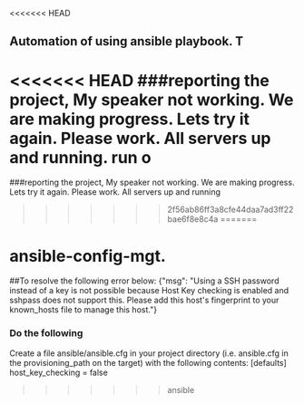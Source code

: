 <<<<<<< HEAD
## Automation of using ansible playbook. T
<<<<<<< HEAD
###reporting the project, My speaker not working. We are making progress. Lets try it again. Please work. All servers up and running. run o
=======
###reporting the project, My speaker not working. We are making progress. Lets try it again. Please work. All servers up and running
>>>>>>> 2f56ab86ff3a8cfe44daa7ad3ff22bae6f8e8c4a
=======
# ansible-config-mgt. 
##To resolve the following error below:
{"msg": "Using a SSH password instead of a key is not possible because Host Key checking is enabled and sshpass does not support this. Please add this host's fingerprint to your known_hosts file to manage this host."}  
### Do the following
Create a file ansible/ansible.cfg in your project directory (i.e. ansible.cfg in the provisioning_path on the target) with the following contents:
[defaults]
host_key_checking = false
>>>>>>> ansible
